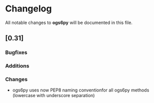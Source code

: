 # Changelog

All notable changes to **ogs6py** will be documented in this file.


## [0.31]

### Bugfixes

### Additions

### Changes
* ogs6py uses now PEP8 naming conventionfor all ogs6py methods (lowercase with underscore separation)

